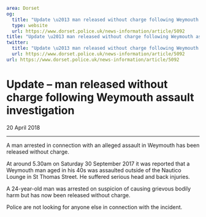```yaml
area: Dorset
og:
  title: "Update \u2013 man released without charge following Weymouth assault investigation"
  type: website
  url: https://www.dorset.police.uk/news-information/article/5092
title: "Update \u2013 man released without charge following Weymouth assault investigation |"
twitter:
  title: "Update \u2013 man released without charge following Weymouth assault investigation"
  url: https://www.dorset.police.uk/news-information/article/5092
url: https://www.dorset.police.uk/news-information/article/5092
```

# Update – man released without charge following Weymouth assault investigation

20 April 2018

* * *

A man arrested in connection with an alleged assault in Weymouth has been released without charge.

At around 5.30am on Saturday 30 September 2017 it was reported that a Weymouth man aged in his 40s was assaulted outside of the Nautico Lounge in St Thomas Street. He suffered serious head and back injuries.

A 24-year-old man was arrested on suspicion of causing grievous bodily harm but has now been released without charge.

Police are not looking for anyone else in connection with the incident.
